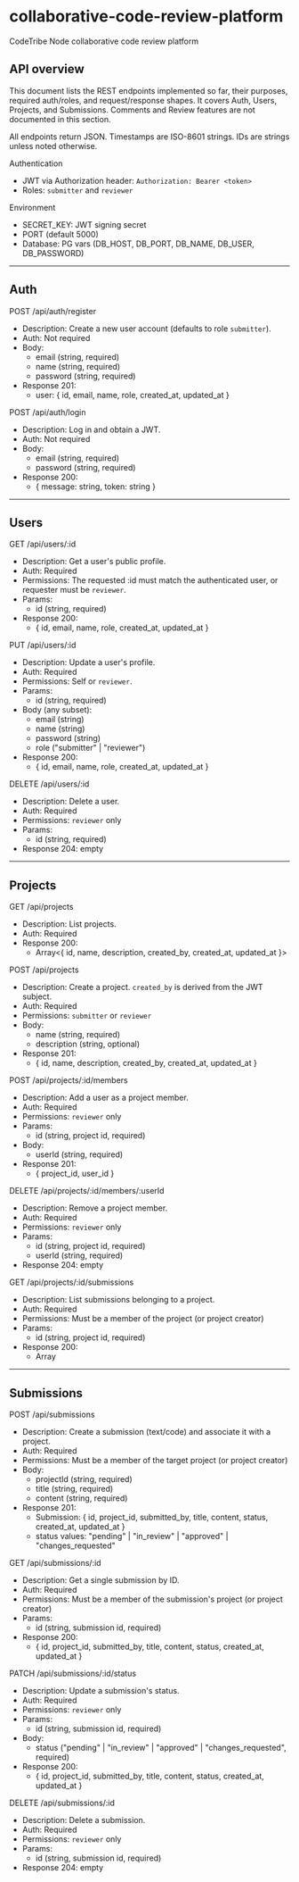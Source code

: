 # collaborative-code-review-platform

CodeTribe Node collaborative code review platform

## API overview

This document lists the REST endpoints implemented so far, their purposes, required auth/roles, and request/response shapes. It covers Auth, Users, Projects, and Submissions. Comments and Review features are not documented in this section.

All endpoints return JSON. Timestamps are ISO-8601 strings. IDs are strings unless noted otherwise.

Authentication
- JWT via Authorization header: `Authorization: Bearer <token>`
- Roles: `submitter` and `reviewer`

Environment
- SECRET_KEY: JWT signing secret
- PORT (default 5000)
- Database: PG vars (DB_HOST, DB_PORT, DB_NAME, DB_USER, DB_PASSWORD)

---

## Auth

POST /api/auth/register
- Description: Create a new user account (defaults to role `submitter`).
- Auth: Not required
- Body:
	- email (string, required)
	- name (string, required)
	- password (string, required)
- Response 201:
	- user: { id, email, name, role, created_at, updated_at }

POST /api/auth/login
- Description: Log in and obtain a JWT.
- Auth: Not required
- Body:
	- email (string, required)
	- password (string, required)
- Response 200:
	- { message: string, token: string }

---

## Users

GET /api/users/:id
- Description: Get a user's public profile.
- Auth: Required
- Permissions: The requested :id must match the authenticated user, or requester must be `reviewer`.
- Params:
	- id (string, required)
- Response 200:
	- { id, email, name, role, created_at, updated_at }

PUT /api/users/:id
- Description: Update a user's profile.
- Auth: Required
- Permissions: Self or `reviewer`.
- Params:
	- id (string, required)
- Body (any subset):
	- email (string)
	- name (string)
	- password (string)
	- role ("submitter" | "reviewer")
- Response 200:
	- { id, email, name, role, created_at, updated_at }

DELETE /api/users/:id
- Description: Delete a user.
- Auth: Required
- Permissions: `reviewer` only
- Params:
	- id (string, required)
- Response 204: empty

---

## Projects

GET /api/projects
- Description: List projects.
- Auth: Required
- Response 200:
	- Array<{ id, name, description, created_by, created_at, updated_at }>

POST /api/projects
- Description: Create a project. `created_by` is derived from the JWT subject.
- Auth: Required
- Permissions: `submitter` or `reviewer`
- Body:
	- name (string, required)
	- description (string, optional)
- Response 201:
	- { id, name, description, created_by, created_at, updated_at }

POST /api/projects/:id/members
- Description: Add a user as a project member.
- Auth: Required
- Permissions: `reviewer` only
- Params:
	- id (string, project id, required)
- Body:
	- userId (string, required)
- Response 201:
	- { project_id, user_id }

DELETE /api/projects/:id/members/:userId
- Description: Remove a project member.
- Auth: Required
- Permissions: `reviewer` only
- Params:
	- id (string, project id, required)
	- userId (string, required)
- Response 204: empty

GET /api/projects/:id/submissions
- Description: List submissions belonging to a project.
- Auth: Required
- Permissions: Must be a member of the project (or project creator)
- Params:
	- id (string, project id, required)
- Response 200:
	- Array<Submission>

---

## Submissions

POST /api/submissions
- Description: Create a submission (text/code) and associate it with a project.
- Auth: Required
- Permissions: Must be a member of the target project (or project creator)
- Body:
	- projectId (string, required)
	- title (string, required)
	- content (string, required)
- Response 201:
	- Submission: { id, project_id, submitted_by, title, content, status, created_at, updated_at }
	- status values: "pending" | "in_review" | "approved" | "changes_requested"

GET /api/submissions/:id
- Description: Get a single submission by ID.
- Auth: Required
- Permissions: Must be a member of the submission's project (or project creator)
- Params:
	- id (string, submission id, required)
- Response 200:
	- { id, project_id, submitted_by, title, content, status, created_at, updated_at }

PATCH /api/submissions/:id/status
- Description: Update a submission's status.
- Auth: Required
- Permissions: `reviewer` only
- Params:
	- id (string, submission id, required)
- Body:
	- status ("pending" | "in_review" | "approved" | "changes_requested", required)
- Response 200:
	- { id, project_id, submitted_by, title, content, status, created_at, updated_at }

DELETE /api/submissions/:id
- Description: Delete a submission.
- Auth: Required
- Permissions: `reviewer` only
- Params:
	- id (string, submission id, required)
- Response 204: empty
